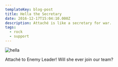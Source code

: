 ```yaml
---
templateKey: blog-post
title: Hella the Secretary
date: 2016-12-17T15:04:10.000Z
description: Attaché is like a secretary for war.
tags:
  - rock
  - support
---
```


![hella](/img/Hella.png)

Attaché to Enemy Leader! Will she ever join our team?